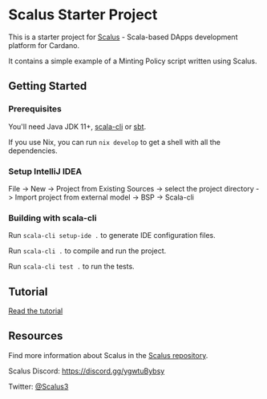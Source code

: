 # Scalus Starter Project

This is a starter project for [Scalus](https://scalus.org) -
Scala-based DApps development platform for Cardano.

It contains a simple example of a Minting Policy script written using Scalus.

## Getting Started

### Prerequisites

You'll need Java JDK 11+, [scala-cli](https://scala-cli.virtuslab.org/) or [sbt](https://www.scala-sbt.org/).

If you use Nix, you can run `nix develop` to get a shell with all the dependencies.

### Setup IntelliJ IDEA

File -> New -> Project from Existing Sources -> select the project directory -> Import project from external model ->
BSP -> Scala-cli

### Building with scala-cli

Run `scala-cli setup-ide .` to generate IDE configuration files.

Run `scala-cli .` to compile and run the project.

Run `scala-cli test .` to run the tests.

## Tutorial

[Read the tutorial](https://scalus.org/docs/Tutorial)

## Resources

Find more information about Scalus in the [Scalus repository](https://github.com/nau/scalus).

Scalus Discord: <https://discord.gg/ygwtuBybsy>

Twitter: [@Scalus3](https://twitter.com/Scalus3)
